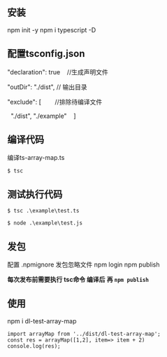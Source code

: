 ## 安装
npm init -y
npm i typescript -D

## 配置tsconfig.json
"declaration": true    //生成声明文件

"outDir": "./dist",    // 输出目录

"exclude": [        //排除待编译文件

  "./dist",
  "./example"   
]


## 编译代码
编译ts-array-map.ts
```
$ tsc
```

## 测试执行代码
```
$ tsc .\example\test.ts

$ node .\example\test.js
```

## 发包
配置 .npmignore 发包忽略文件
npm login
npm publish

**每次发布前需要执行 tsc命令 编译后**
**再 `npm publish`**

## 使用
npm i dl-test-array-map

```
import arrayMap from '../dist/dl-test-array-map';
const res = arrayMap([1,2], item=> item + 2)
console.log(res);
```
